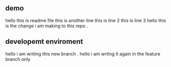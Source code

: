  ## demo 
hello this is readme file 
this is another line 
this is line 2 
this is line 3
hello this is the change i am making to this repo .

## developemt enviroment 
hello i am writing this new branch .
hello i am wrting it again in the feature branch only 
